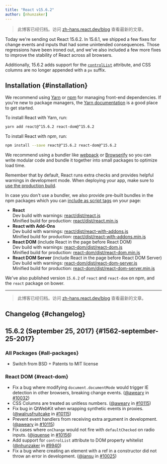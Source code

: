 ```yaml
---
title: "React v15.6.2"
author: [nhunzaker]
---
```


<div class="scary">

> 此博客已经归档。访问 [zh-hans.react.dev/blog](https://zh-hans.react.dev/blog) 查看最新的文章。

</div>

Today we're sending out React 15.6.2. In 15.6.1, we shipped a few fixes for change events and inputs that had some unintended consequences. Those regressions have been ironed out, and we've also included a few more fixes to improve the stability of React across all browsers.

Additionally, 15.6.2 adds support for the [`controlList`](https://developers.google.com/web/updates/2017/03/chrome-58-media-updates#controlslist) attribute, and CSS columns are no longer appended with a `px` suffix.

## Installation {#installation}

We recommend using [Yarn](https://yarnpkg.com/) or [npm](https://www.npmjs.com/) for managing front-end dependencies. If you're new to package managers, the [Yarn documentation](https://yarnpkg.com/en/docs/getting-started) is a good place to get started.

To install React with Yarn, run:

```bash
yarn add react@^15.6.2 react-dom@^15.6.2
```

To install React with npm, run:

```bash
npm install --save react@^15.6.2 react-dom@^15.6.2
```

We recommend using a bundler like [webpack](https://webpack.js.org/) or [Browserify](http://browserify.org/) so you can write modular code and bundle it together into small packages to optimize load time.

Remember that by default, React runs extra checks and provides helpful warnings in development mode. When deploying your app, make sure to [use the production build](/docs/optimizing-performance.html#use-the-production-build).

In case you don't use a bundler, we also provide pre-built bundles in the npm packages which you can [include as script tags](/docs/installation.html#using-a-cdn) on your page:

* **React**<br/>
  Dev build with warnings: [react/dist/react.js](https://unpkg.com/react@15.6.2/dist/react.js)<br/>
  Minified build for production: [react/dist/react.min.js](https://unpkg.com/react@15.6.2/dist/react.min.js)<br/>
* **React with Add-Ons**<br/>
  Dev build with warnings: [react/dist/react-with-addons.js](https://unpkg.com/react@15.6.2/dist/react-with-addons.js)<br/>
  Minified build for production: [react/dist/react-with-addons.min.js](https://unpkg.com/react@15.6.2/dist/react-with-addons.min.js)<br/>
* **React DOM** (include React in the page before React DOM)<br/>
  Dev build with warnings: [react-dom/dist/react-dom.js](https://unpkg.com/react-dom@15.6.2/dist/react-dom.js)<br/>
  Minified build for production: [react-dom/dist/react-dom.min.js](https://unpkg.com/react-dom@15.6.2/dist/react-dom.min.js)<br/>
* **React DOM Server** (include React in the page before React DOM Server)<br/>
  Dev build with warnings: [react-dom/dist/react-dom-server.js](https://unpkg.com/react-dom@15.6.2/dist/react-dom-server.js)<br/>
  Minified build for production: [react-dom/dist/react-dom-server.min.js](https://unpkg.com/react-dom@15.6.2/dist/react-dom-server.min.js)<br/>

We've also published version `15.6.2` of `react` and `react-dom` on npm, and the `react` package on bower.

---

<div class="scary">

> 此博客已经归档。访问 [zh-hans.react.dev/blog](https://zh-hans.react.dev/blog) 查看最新的文章。

</div>

## Changelog {#changelog}

## 15.6.2 (September 25, 2017) {#1562-september-25-2017}

### All Packages {#all-packages}
* Switch from BSD + Patents to MIT license

### React DOM {#react-dom}

* Fix a bug where modifying `document.documentMode` would trigger IE detection in other browsers, breaking change events. ([@aweary](https://github.com/aweary) in [#10032](https://github.com/facebook/react/pull/10032))
* CSS Columns are treated as unitless numbers. ([@aweary](https://github.com/aweary) in [#10115](https://github.com/facebook/react/pull/10115))
* Fix bug in QtWebKit when wrapping synthetic events in proxies. ([@walrusfruitcake](https://github.com/walrusfruitcake) in [#10115](https://github.com/facebook/react/pull/10011))
* Prevent event handlers from receiving extra argument in development. ([@aweary](https://github.com/aweary) in [#10115](https://github.com/facebook/react/pull/8363))
* Fix cases where `onChange` would not fire with `defaultChecked` on radio inputs. ([@jquense](https://github.com/jquense) in [#10156](https://github.com/facebook/react/pull/10156))
* Add support for `controlList` attribute to DOM property whitelist ([@nhunzaker](https://github.com/nhunzaker) in [#9940](https://github.com/facebook/react/pull/9940))
* Fix a bug where creating an element with a ref in a constructor did not throw an error in development. ([@iansu](https://github.com/iansu) in [#10025](https://github.com/facebook/react/pull/10025))